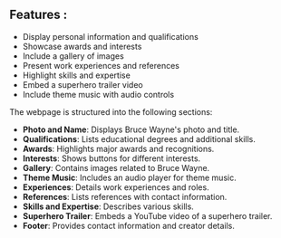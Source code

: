 ## Features :

- Display personal information and qualifications
- Showcase awards and interests
- Include a gallery of images
- Present work experiences and references
- Highlight skills and expertise
- Embed a superhero trailer video
- Include theme music with audio controls


The webpage is structured into the following sections:

- **Photo and Name**: Displays Bruce Wayne's photo and title.
- **Qualifications**: Lists educational degrees and additional skills.
- **Awards**: Highlights major awards and recognitions.
- **Interests**: Shows buttons for different interests.
- **Gallery**: Contains images related to Bruce Wayne.
- **Theme Music**: Includes an audio player for theme music.
- **Experiences**: Details work experiences and roles.
- **References**: Lists references with contact information.
- **Skills and Expertise**: Describes various skills.
- **Superhero Trailer**: Embeds a YouTube video of a superhero trailer.
- **Footer**: Provides contact information and creator details.